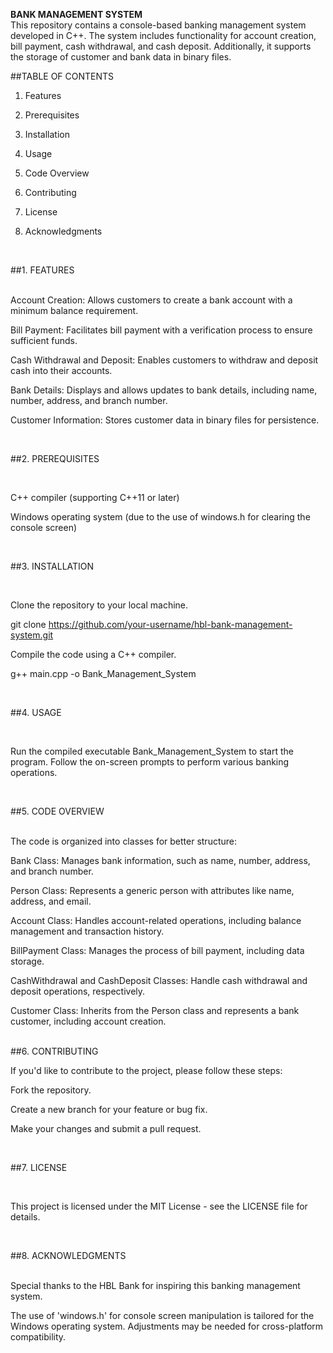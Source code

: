 **BANK MANAGEMENT SYSTEM**
<br>
This repository contains a console-based banking management system developed in C++. The system includes functionality for account creation, bill payment, cash withdrawal, and cash deposit. Additionally, it supports the storage of customer and bank data in binary files.

##TABLE OF CONTENTS


1. Features

2. Prerequisites

3. Installation

4. Usage

5. Code Overview

6. Contributing

7. License

8. Acknowledgments 

<br>


##1. FEATURES

   
<br>
Account Creation: Allows customers to create a bank account with a minimum balance requirement.

Bill Payment: Facilitates bill payment with a verification process to ensure sufficient funds.

Cash Withdrawal and Deposit: Enables customers to withdraw and deposit cash into their accounts.

Bank Details: Displays and allows updates to bank details, including name, number, address, and branch number.

Customer Information: Stores customer data in binary files for persistence.


<br>

##2. PREREQUISITES

<br>

C++ compiler (supporting C++11 or later)

Windows operating system (due to the use of windows.h for clearing the console screen)

<br>


##3. INSTALLATION

<br>

Clone the repository to your local machine.

git clone https://github.com/your-username/hbl-bank-management-system.git

Compile the code using a C++ compiler.

g++ main.cpp -o Bank_Management_System


<br>

##4. USAGE

<br>

Run the compiled executable Bank_Management_System to start the program. Follow the on-screen prompts to perform various banking operations.

<br>


##5. CODE OVERVIEW


<br>
The code is organized into classes for better structure:

Bank Class: Manages bank information, such as name, number, address, and branch number.

Person Class: Represents a generic person with attributes like name, address, and email.

Account Class: Handles account-related operations, including balance management and transaction history.

BillPayment Class: Manages the process of bill payment, including data storage.

CashWithdrawal and CashDeposit Classes: Handle cash withdrawal and deposit operations, respectively.

Customer Class: Inherits from the Person class and represents a bank customer, including account creation.



<br>
##6. CONTRIBUTING

<br>

If you'd like to contribute to the project, please follow these steps:

Fork the repository.

Create a new branch for your feature or bug fix.

Make your changes and submit a pull request.


<br>

##7. LICENSE

<br>

This project is licensed under the MIT License - see the LICENSE file for details.


<br>

##8. ACKNOWLEDGMENTS


<br>
Special thanks to the HBL Bank for inspiring this banking management system.

The use of 'windows.h' for console screen manipulation is tailored for the Windows operating system. Adjustments may be needed for cross-platform compatibility.
